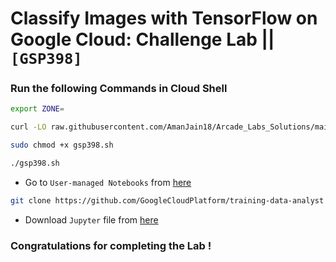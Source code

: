 # Classify Images with TensorFlow on Google Cloud: Challenge Lab || `[GSP398]`

### Run the following Commands in Cloud Shell

```bash
export ZONE=
```

```bash
curl -LO raw.githubusercontent.com/AmanJain18/Arcade_Labs_Solutions/main/Classify%20Images%20with%20TensorFlow%20on%20Google%20Cloud%20Challenge%20Lab/gsp398.sh

sudo chmod +x gsp398.sh

./gsp398.sh
```

* Go to `User-managed Notebooks` from [here](https://console.cloud.google.com/vertex-ai/workbench/user-managed?)

```bash
git clone https://github.com/GoogleCloudPlatform/training-data-analyst
```

* Download `Jupyter` file from [here](https://github.com/AmanJain18/Arcade_Labs_Solutions/blob/main/Classify%20Images%20with%20TensorFlow%20on%20Google%20Cloud%20Challenge%20Lab/cnn_challenge_lab.ipynb)

### Congratulations for completing the Lab !
